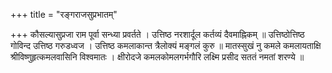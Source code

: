 +++
title = "रङ्गराजसुप्रभातम्"

+++
कौसल्यासुप्रजा राम पूर्वा सन्ध्या प्रवर्तते । 
उत्तिष्ठ नरशार्दूल कर्तव्यं दैवमाह्निकम् ॥ 
उत्तिष्ठोत्तिष्ठ गोविन्द उत्तिष्ठ गरुडध्वज । 
उत्तिष्ठ कमलाकान्त त्रैलोक्यं मङ्गलं कुरु ॥ 
मातस्सुखं नु कमले कमलायताक्षि 
श्रीविष्णुहृत्कमलवासिनि विश्वमातः । 
क्षीरोदजे कमलकोमलगर्भगौरि 
लक्ष्मि प्रसीद सततं नमतां शरण्ये ॥ 
